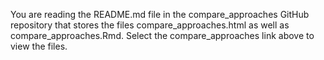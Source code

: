 You are reading the README.md file in the compare_approaches GitHub repository that stores the files compare_approaches.html as well as compare_approaches.Rmd. Select the compare_approaches link above to view the files.
